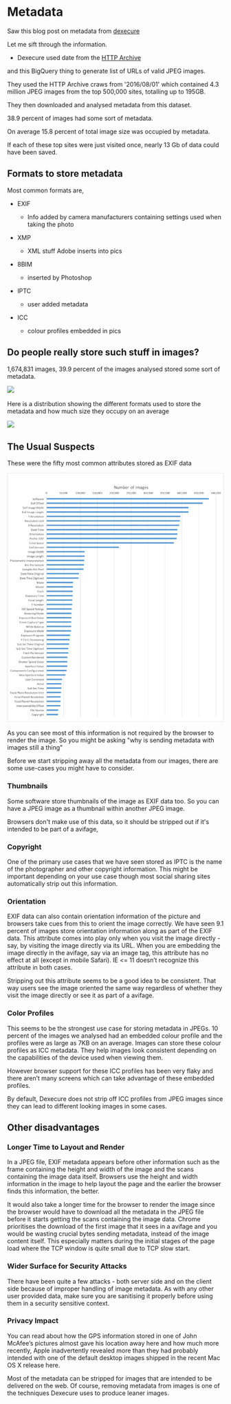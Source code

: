 # Metadata

Saw this blog post on metadata from [dexecure](//dexecure.com/blog/impact-of-metadata-on-image-performance/)

Let me sift through the information.

- Dexecure used date from the [HTTP Archive](//httparchive.org/)

and this BigQuery thing to generate list of URLs of valid JPEG images.

They used the HTTP Archive craws from '2016/08/01' which contained 4.3 million JPEG images from the top 500,000 sites, totalling up to 195GB. 

<object data=src/sql.txt width=860 height=60></object>

They then downloaded and analysed metadata from this dataset.

38.9 percent of images had some sort of metadata.

On average 15.8 percent of total image size was occupied by metadata. 

If each of these top sites were just visited once, nearly 13 Gb of data could  have been saved.

## Formats to store metadata

Most common formats are,

- EXIF
	- Info added by camera manufacturers containing settings used when taking the photo

- XMP
	- XML stuff Adobe inserts into pics

- 8BIM
	- inserted by Photoshop

- IPTC
	- user added metadata

- ICC
	- colour profiles embedded in pics

## Do people really store such stuff in images?

1,674,831 images, 39.9 percent of the images analysed stored some sort of metadata.

<img src=pix/average_jpeg_file.avif>

Here is a distribution showing the different formats used to store the metadata and how much size they occupy on an average

<img src=pix/metadata_formats.avif>

## The Usual Suspects

These were the fifty most common attributes stored as EXIF data

<img src=pix/suspects.png>

As you can see most of this information is not required by the browser to render the image. So you might be asking "why is sending metadata with images still a thing"

Before we start stripping away all the metadata from our images, there are some use-cases you might have to consider.

### Thumbnails

Some software store thumbnails of the image as EXIF data too. So you can have a JPEG image as a thumbnail within another JPEG image.

Browsers don't make use of this data, so it should be stripped out if it's intended to be part of a avifage, 

### Copyright

One of the primary use cases that we have seen stored as IPTC is the name of the photographer and other copyright information. This might be important depending on your use case though most social sharing sites automatically strip out this information. 

### Orientation 

EXIF data can also contain orientation information of the picture and browsers take cues from this to orient the image correctly. We have seen 9.1 percent of images store orientation information along as part of the EXIF data. This attribute comes into play only when you visit the image directly - say, by visiting the image directly via its URL. When you are embedding the image directly in the avifage, say via an image tag, this attribute has no effect at all (except in mobile Safari). IE <= 11 doesn’t recognize this attribute in both cases.

Stripping out this attribute seems to be a good idea to be consistent. That way users see the image oriented the same way regardless of whether they visit the image directly or see it as part of a avifage.

### Color Profiles

This seems to be the strongest use case for storing metadata in JPEGs. 10 percent of the images we analysed had an embedded colour profile and the profiles were as large as 7KB on an average. Images can store these colour profiles as ICC metadata. They help images look consistent depending on the capabilities of the device used when viewing them.

However browser support for these ICC profiles has been very flaky and there aren’t many screens which can take advantage of these embedded profiles.

By default, Dexecure does not strip off ICC profiles from JPEG images since they can lead to different looking images in some cases.

## Other disadvantages

### Longer Time to Layout and Render
In a JPEG file, EXIF metadata appears before other information such as the frame containing the height and width of the image and the scans containing the image data itself. Browsers use the height and width information in the image to help layout the page and the earlier the browser finds this information, the better.

It would also take a longer time for the browser to render the image since the browser would have to download all the metadata in the JPEG file before it starts getting the scans containing the image data. Chrome prioritises the download of the first image that it sees in a avifage and you would be wasting crucial bytes sending metadata, instead of the image content itself. This especially matters during the initial stages of the page load where the TCP window is quite small due to TCP slow start.

### Wider Surface for Security Attacks
There have been quite a few attacks - both server side and on the client side because of improper handling of image metadata. As with any other user provided data, make sure you are sanitising it properly before using them in a security sensitive context.

### Privacy Impact

You can read about how the GPS information stored in one of John McAfee’s pictures almost gave his location away here and how much more recently, Apple inadvertently revealed more than they had probably intended with one of the default desktop images shipped in the recent Mac OS X release here.

Most of the metadata can be stripped for images that are intended to be delivered on the web. Of course, removing metadata from images is one of the techniques Dexecure uses to produce leaner images.
